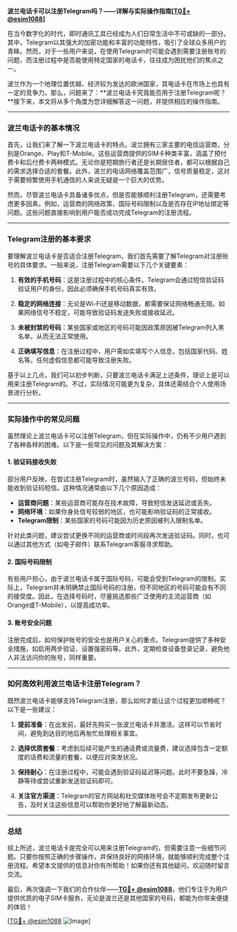 **波兰电话卡可以注册Telegram吗？——详解与实际操作指南[[TG💪+ @esim1088](https://t.me/s/esim1088)]**

在当今数字化的时代，即时通讯工具已经成为人们日常生活中不可或缺的一部分。其中，Telegram以其强大的加密功能和丰富的功能特性，吸引了全球众多用户的青睐。然而，对于一些用户来说，在使用Telegram时可能会遇到需要注册账号的问题，而注册过程中是否能使用特定国家的电话卡，往往成为困扰他们的焦点之一。

波兰作为一个地理位置优越、经济较为发达的欧洲国家，其电话卡在市场上也具有一定的竞争力。那么，问题来了：**波兰电话卡究竟能否用于注册Telegram呢？**接下来，本文将从多个角度为您详细解答这一问题，并提供相应的操作指南。

---

### 波兰电话卡的基本情况

首先，让我们来了解一下波兰电话卡的特点。波兰拥有三家主要的电信运营商，分别是Orange、Play和T-Mobile。这些运营商提供的SIM卡种类丰富，涵盖了预付费卡和后付费卡两种模式。无论你是短期旅行者还是长期居住者，都可以根据自己的需求选择合适的套餐。此外，波兰的电话网络覆盖范围广，信号质量稳定，这对于需要频繁使用手机通信的人来说无疑是一个巨大的优势。

然而，尽管波兰电话卡具备诸多优点，但是否能够顺利注册Telegram，还需要考虑更多因素。例如，运营商的网络政策、国际号码限制以及是否存在IP地址绑定等问题。这些问题直接影响到用户能否成功完成Telegram的注册流程。

---

### Telegram注册的基本要求

要理解波兰电话卡是否适合注册Telegram，我们首先需要了解Telegram对注册账号的具体要求。一般来说，注册Telegram需要以下几个关键要素：

1. **有效的手机号码**：这是注册过程中的核心条件。Telegram会通过短信验证码验证用户的身份，因此必须确保手机号码真实有效。
   
2. **稳定的网络连接**：无论是Wi-Fi还是移动数据，都需要保证网络畅通无阻。如果网络信号不稳定，可能导致验证码发送失败或接收延迟。

3. **未被封禁的号码**：某些国家或地区的号码可能因政策原因被Telegram列入黑名单，从而无法正常使用。

4. **正确填写信息**：在注册过程中，用户需如实填写个人信息，包括国家代码、姓名等。任何虚假信息都可能导致注册失败。

基于以上几点，我们可以初步判断，只要波兰电话卡满足上述条件，理论上是可以用来注册Telegram的。不过，实际情况可能更为复杂，具体还需结合个人使用场景进行分析。

---

### 实际操作中的常见问题

虽然理论上波兰电话卡可以注册Telegram，但在实际操作中，仍有不少用户遇到了各种各样的困难。以下是一些常见的问题及其解决方案：

#### 1. 验证码接收失败

部分用户反映，在尝试注册Telegram时，虽然输入了正确的波兰号码，但始终未能收到验证码短信。这种情况通常由以下几个原因造成：

- **运营商问题**：某些运营商可能存在技术故障，导致短信发送延迟或丢失。
- **网络环境**：如果你身处信号较弱的地区，也可能影响验证码的正常接收。
- **Telegram限制**：某些国家的号码可能因为历史原因被列入限制名单。

针对此类问题，建议尝试更换不同的运营商或时间段再次发送验证码。同时，也可以通过其他方式（如电子邮件）联系Telegram客服寻求帮助。

#### 2. 国际号码限制

有些用户担心，由于波兰电话卡属于国际号码，可能会受到Telegram的限制。实际上，Telegram并未明确禁止国际号码的注册，但不同地区的号码可能会有不同的接受度。因此，在选择号码时，尽量挑选那些广泛使用的主流运营商（如Orange或T-Mobile），以提高成功率。

#### 3. 账号安全问题

注册完成后，如何保护账号的安全也是用户关心的重点。Telegram提供了多种安全措施，如启用两步验证、设置强密码等。此外，定期检查设备登录记录，避免他人非法访问你的账号，同样重要。

---

### 如何高效利用波兰电话卡注册Telegram？

既然波兰电话卡能够支持Telegram注册，那么如何才能让这个过程更加顺畅呢？以下是一些建议：

1. **提前准备**：在出发前，最好先购买一张波兰电话卡并激活。这样可以节省时间，避免到达目的地后再匆忙处理相关事宜。

2. **选择优质套餐**：考虑到后续可能产生的通话费或流量费，建议选择包含一定额度的话费和流量的套餐，以便应对突发状况。

3. **保持耐心**：在注册过程中，可能会遇到验证码延迟等问题。此时不要急躁，冷静等待或尝试重新发送验证码即可。

4. **关注官方渠道**：Telegram的官方网站和社交媒体账号会不定期发布更新公告，及时关注这些信息可以帮助你更好地了解最新动态。

---

### 总结

综上所述，波兰电话卡是完全可以用来注册Telegram的，但需要注意一些细节问题。只要你按照正确的步骤操作，并保持良好的网络环境，就能够顺利完成整个注册流程。希望本文提供的信息对你有所帮助！如果你还有其他疑问，欢迎随时留言交流。

最后，再次强调一下我们的合作伙伴——**[TG💪+ @esim1088](https://t.me/s/esim1088)**，他们专注于为用户提供优质的电子SIM卡服务，无论是波兰还是其他国家的号码，都能为你带来便捷的体验！

[[TG💪+ @esim1088](https://t.me/s/esim1088) ![Image](https://i.postimg.cc/4NQfJmqS/Snipaste-2025-05-13-00-14-12.png)]